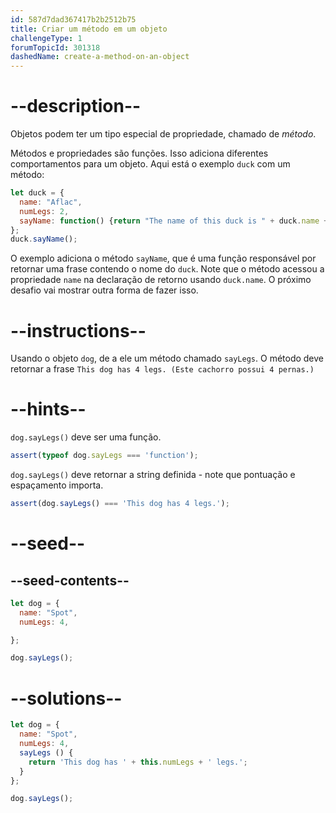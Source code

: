 ```yaml
---
id: 587d7dad367417b2b2512b75
title: Criar um método em um objeto
challengeType: 1
forumTopicId: 301318
dashedName: create-a-method-on-an-object
---
```


# --description--

Objetos podem ter um tipo especial de propriedade, chamado de <dfn>método</dfn>.

Métodos e propriedades são funções. Isso adiciona diferentes comportamentos para um objeto. Aqui está o exemplo `duck` com um método:

```js
let duck = {
  name: "Aflac",
  numLegs: 2,
  sayName: function() {return "The name of this duck is " + duck.name + ".";}
};
duck.sayName();
```

O exemplo adiciona o método `sayName`, que é uma função responsável por retornar uma frase contendo o nome do `duck`. Note que o método acessou a propriedade `name` na declaração de retorno usando `duck.name`. O próximo desafio vai mostrar outra forma de fazer isso.

# --instructions--

Usando o objeto `dog`, de a ele um método chamado `sayLegs`. O método deve retornar a frase `This dog has 4 legs. (Este cachorro possui 4 pernas.)`

# --hints--

`dog.sayLegs()` deve ser uma função.

```js
assert(typeof dog.sayLegs === 'function');
```

`dog.sayLegs()` deve retornar a string definida - note que pontuação e espaçamento importa.

```js
assert(dog.sayLegs() === 'This dog has 4 legs.');
```

# --seed--

## --seed-contents--

```js
let dog = {
  name: "Spot",
  numLegs: 4,

};

dog.sayLegs();
```

# --solutions--

```js
let dog = {
  name: "Spot",
  numLegs: 4,
  sayLegs () {
    return 'This dog has ' + this.numLegs + ' legs.';
  }
};

dog.sayLegs();
```
